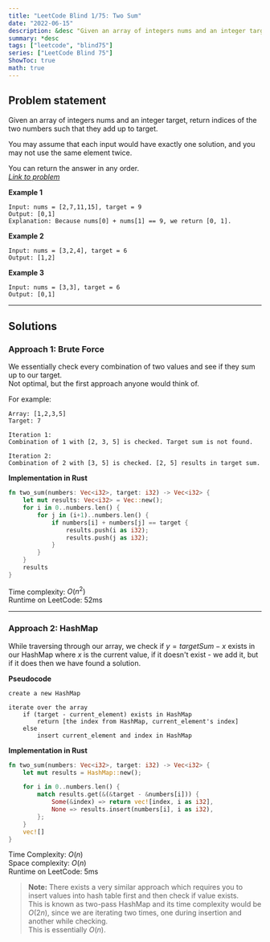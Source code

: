```yaml
---
title: "LeetCode Blind 1/75: Two Sum"
date: "2022-06-15"
description: &desc "Given an array of integers nums and an integer target , return indices of the two numbers such that they add up to target."
summary: *desc
tags: ["leetcode", "blind75"]
series: ["LeetCode Blind 75"]
ShowToc: true
math: true
---
```


## Problem statement
Given an array of integers nums and an integer target, return indices of the two numbers such that they add up to target.  

You may assume that each input would have exactly one solution, and you may not use the same element twice.  

You can return the answer in any order.  
[*Link to problem*](https://leetcode.com/problems/two-sum/)

**Example 1**
```
Input: nums = [2,7,11,15], target = 9
Output: [0,1]
Explanation: Because nums[0] + nums[1] == 9, we return [0, 1].
```

**Example 2**
```
Input: nums = [3,2,4], target = 6
Output: [1,2]
```

**Example 3**
```
Input: nums = [3,3], target = 6
Output: [0,1]
```

---

## Solutions
### Approach 1: Brute Force
We essentially check every combination of two values and see if they sum up to our target.  
Not optimal, but the first approach anyone would think of.  

For example:
```
Array: [1,2,3,5]
Target: 7

Iteration 1:
Combination of 1 with [2, 3, 5] is checked. Target sum is not found.

Iteration 2:
Combination of 2 with [3, 5] is checked. [2, 5] results in target sum.
```

**Implementation in Rust**
```rs
fn two_sum(numbers: Vec<i32>, target: i32) -> Vec<i32> {
    let mut results: Vec<i32> = Vec::new();
    for i in 0..numbers.len() {
        for j in (i+1)..numbers.len() {
            if numbers[i] + numbers[j] == target {
                results.push(i as i32);
                results.push(j as i32);
            }
        }
    }
    results
}
``` 

Time complexity: $O(n^2)$  
Runtime on LeetCode: $52$ms

---

### Approach 2: HashMap
While traversing through our array, we check if $y = targetSum - x$ exists in our HashMap where $x$ is the current value, if it doesn't exist - we add it, but if it does then we have found a solution.

**Pseudocode**
```text
create a new HashMap

iterate over the array
    if (target - current_element) exists in HashMap
        return [the index from HashMap, current_element's index]
    else
        insert current_element and index in HashMap
```

**Implementation in Rust**
```rs
fn two_sum(numbers: Vec<i32>, target: i32) -> Vec<i32> {
    let mut results = HashMap::new();

    for i in 0..numbers.len() {
        match results.get(&(&target - &numbers[i])) {
            Some(&index) => return vec![index, i as i32],
            None => results.insert(numbers[i], i as i32),
        };
    }
    vec![]
}
```

Time Complexity: $O(n)$  
Space complexity: $O(n)$  
Runtime on LeetCode: $5$ms  

>**Note:** There exists a very similar approach which requires you to insert values into hash table first and then check if value exists.  
This is known as two-pass HashMap and its time complexity would be $O(2n)$, since we are iterating two times, one during insertion and another while checking.  
This is essentially $O(n)$.